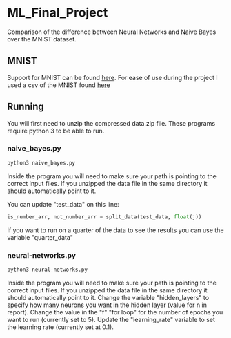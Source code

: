 # ML_Final_Project
Comparison of the difference between Neural Networks and Naive Bayes over the MNIST dataset.

## MNIST
Support for MNIST can be found [here](http://yann.lecun.com/exdb/mnist/).
For ease of use during the project I used a csv of the MNIST found [here](https://pjreddie.com/projects/mnist-in-csv/)

## Running
You will first need to unzip the compressed data.zip file.  These programs require python 3 to be able to run. 

### naive_bayes.py
```bash
python3 naive_bayes.py
```
Inside the program you will need to make sure your path is pointing to the correct input files.  If you unzipped the data file in the same directory it should automatically point to it. 

You can update "test_data" on this line:
```python
is_number_arr, not_number_arr = split_data(test_data, float(j))
```
If you want to run on a quarter of the data to see the results you can use the variable "quarter_data"

### neural-networks.py
```bash
python3 neural-networks.py
```
Inside the program you will need to make sure your path is pointing to the correct input files.  If you unzipped the data file in the same directory it should automatically point to it. Change the variable "hidden_layers" to specify how many neurons you want in the hidden layer (value for n in report). Change the value in the "f" "for loop" for the number of epochs you want to run (currently set to 5). Update the "learning_rate" variable to set the learning rate (currently set at 0.1).
